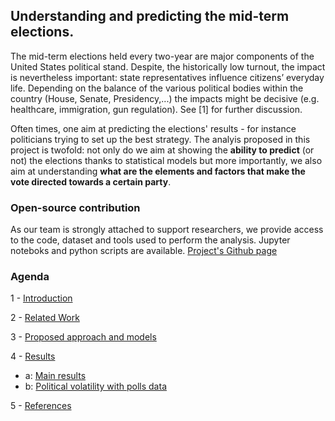 ## Understanding and predicting the mid-term elections.

The mid-term elections held every two-year are major components of the United States political stand. Despite, the historically low turnout, the impact is nevertheless important: state representatives influence citizens’ everyday life. Depending on the balance of the various political bodies within the country (House, Senate, Presidency,...) the impacts might be decisive (e.g. healthcare, immigration, gun regulation). See [1] for further discussion.

Often times, one aim at predicting the elections' results - for instance politicians trying to set up the best strategy. The analyis proposed in this project is twofold: not only do we aim at showing the **ability to predict** (or not) the elections thanks to statistical models but more importantly, we also aim at understanding **what are the elements and factors that make the vote directed towards a certain party**. 

### Open-source contribution
As our team is strongly attached to support researchers, we provide access to the code, dataset and tools used to perform the analysis. Jupyter noteboks and python scripts are available.
[Project's Github page](https://github.com/tguens/cs109-project)

### Agenda

1 - [Introduction](https://tguens.github.io/understand-predict-winner.github.io/intro.html)

2 - [Related Work](https://tguens.github.io/understand-predict-winner.github.io/relatedwork.html)

3 - [Proposed approach and models](https://tguens.github.io/understand-predict-winner.github.io/approach.html)

4 - [Results](https://tguens.github.io/understand-predict-winner.github.io/results.html)
* a: [Main results](https://tguens.github.io/understand-predict-winner.github.io/results.html)
* b: [Political volatility with polls data](https://tguens.github.io/understand-predict-winner.github.io/results.html)

5 - [References](https://tguens.github.io/understand-predict-winner.github.io/references.html)



